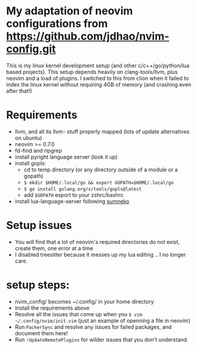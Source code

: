 # My adaptation of neovim configurations from https://github.com/jdhao/nvim-config.git
This is my linux kernel development setup (and other c/c++/go/python/lua based projects). This setup depends heavily
on clang-tools/llvm, plus neovim and a load of plugins. I switched to this from clion when it failed to
index the linux kernel without requiring 4GB of memory (and crashing even after that!)
# Requirements
- llvm, and all its llvm-<bin> stuff properly mapped (lots of update alternatives on ubuntu)
- neovim >= 0.7.0
- fd-find and ripgrep
- install pyright language server (look it up)
- install gopls:
  + cd to temp directory (or any directory outside of a module or a gopath)
  + `$ mkdir $HOME/.local/go && export GOPATH=$HOME/.local/go`
  + `$ go install golang.org/x/tools/gopls@latest`
  + add `$GOPATH` export to your zshrc/bashrc
- install lua-language-server following [sumneko](https://github.com/sumneko/lua-language-server/wiki/)
# Setup issues
- You will find that a lot of neovim's required directories do not exist, create them, one error at a time
- I disabled treesitter because it messes up my lua editing .. I no longer care.

# setup steps:
- nvim\_config/ becomes ~/.config/ in your home directory
- Install the requirements above
- Resolve all the issues that come up when you `$ vim ~/.config/nvim/init.vim` (just an example of
  openning a file in neovim)
- Run `PackerSync` and resolve any issues for failed packages, and document them here!
- Run `:UpdateRemotePlugins` for wilder issues that you don't understand.
